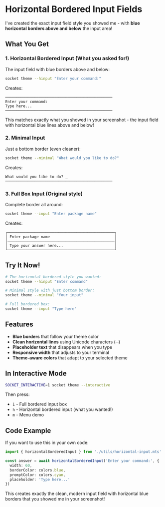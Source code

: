 # Horizontal Bordered Input Fields

I've created the exact input field style you showed me - with **blue horizontal borders above and below** the input area!

## What You Get

### 1. Horizontal Bordered Input (What you asked for!)
The input field with blue borders above and below:

```bash
socket theme --hinput "Enter your command:"
```

Creates:
```
────────────────────────────────────────────────
Enter your command:
Type here...
────────────────────────────────────────────────
```

This matches exactly what you showed in your screenshot - the input field with horizontal blue lines above and below!

### 2. Minimal Input
Just a bottom border (even cleaner):

```bash
socket theme --minimal "What would you like to do?"
```

Creates:
```
What would you like to do? _
────────────────────────────────────────────────
```

### 3. Full Box Input (Original style)
Complete border all around:

```bash
socket theme --input "Enter package name"
```

Creates:
```
╭────────────────────────────────────────────────╮
│ Enter package name                             │
│────────────────────────────────────────────────│
│ Type your answer here...                       │
╰────────────────────────────────────────────────╯
```

## Try It Now!

```bash
# The horizontal bordered style you wanted:
socket theme --hinput "Enter command"

# Minimal style with just bottom border:
socket theme --minimal "Your input"

# Full bordered box:
socket theme --input "Type here"
```

## Features

- **Blue borders** that follow your theme color
- **Clean horizontal lines** using Unicode characters (─)
- **Placeholder text** that disappears when you type
- **Responsive width** that adjusts to your terminal
- **Theme-aware colors** that adapt to your selected theme

## In Interactive Mode

```bash
SOCKET_INTERACTIVE=1 socket theme --interactive
```

Then press:
- `i` - Full bordered input box
- `h` - Horizontal bordered input (what you wanted!)
- `m` - Menu demo

## Code Example

If you want to use this in your own code:

```typescript
import { horizontalBorderedInput } from './utils/horizontal-input.mts'

const answer = await horizontalBorderedInput('Enter your command:', {
  width: 60,
  borderColor: colors.blue,
  promptColor: colors.cyan,
  placeholder: 'Type here...'
})
```

This creates exactly the clean, modern input field with horizontal blue borders that you showed me in your screenshot!